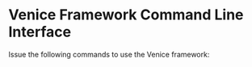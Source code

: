 # Venice Framework Command Line Interface

Issue the following commands to use the Venice framework:

